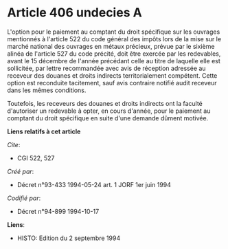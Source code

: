 # Article 406 undecies A

L'option pour le paiement au comptant du droit spécifique sur les ouvrages mentionnés à l'article 522 du code général des
impôts lors de la mise sur le marché national des ouvrages en métaux précieux, prévue par le sixième alinéa de l'article 527
du code précité, doit être exercée par les redevables, avant le 15 décembre de l'année précédant celle au titre de laquelle
elle est sollicitée, par lettre recommandée avec avis de réception adressée au receveur des douanes et droits indirects
territorialement compétent. Cette option est reconduite tacitement, sauf avis contraire notifié audit receveur dans les mêmes
conditions.

Toutefois, les receveurs des douanes et droits indirects ont la faculté d'autoriser un redevable à opter, en cours d'année,
pour le paiement au comptant du droit spécifique en suite d'une demande dûment motivée.

**Liens relatifs à cet article**

_Cite_:

  - CGI 522, 527

_Créé par_:

  - Décret n°93-433 1994-05-24 art. 1 JORF 1er juin 1994

_Codifié par_:

  - Décret n°94-899 1994-10-17

**Liens**:

  - HISTO: Edition du 2 septembre 1994
